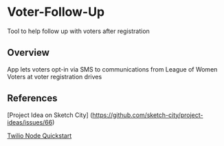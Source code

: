 # Voter-Follow-Up
Tool to help follow up with voters after registration

## Overview
App lets voters opt-in via SMS to communications from League of Women Voters at voter registration drives

## References
[Project Idea on Sketch City] (https://github.com/sketch-city/project-ideas/issues/66)

[Twilio Node Quickstart](https://www.twilio.com/docs/quickstart/node/programmable-sms)
